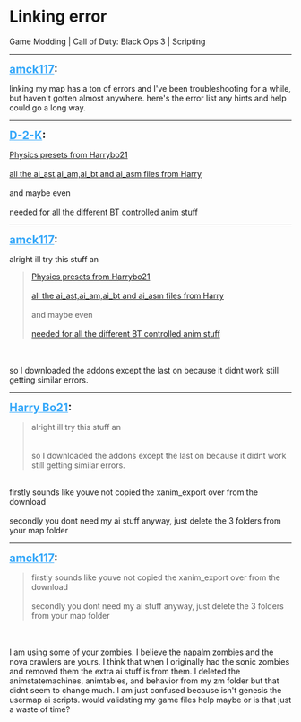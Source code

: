 # Linking error
Game Modding | Call of Duty: Black Ops 3 | Scripting

---
<strong style="font-size: 1.4em;"><span style="text-decoration: underline;text-decoration-color: #34a7f9;"><span style="color:#34a7f9;">amck117</span></span>:</strong>

<p>linking my map has a ton of errors and I&#39;ve been troubleshooting for a while, but haven&#39;t gotten almost anywhere. here&#39;s the error list any hints and help could go a long way.</p>

---
<strong style="font-size: 1.4em;"><span style="text-decoration: underline;text-decoration-color: #34a7f9;"><span style="color:#34a7f9;">D-2-K</span></span>:</strong>

<p><a href="https://mega.nz/#!4IkQhAza!Rh1CWPyCkoxRmBb1aEe4w0APQI_FmxcbZmAw1EH2D60">Physics presets from Harrybo21</a><br /><br /><a href="https://mega.nz/#!sIl3gKzD!bHPX7HA_RIJwL5JN19xwUnppDLlwDOCqLA8lU9ygJw4">all the ai_ast,ai_am,ai_bt and ai_asm files from Harry</a><br /><br />and maybe even <br /><br /><a href="https://mega.nz/#!QV0CwYwb!hoaYab7717KLdQWq0vBVTXWS91zRpn8Z1MNlYrhNXCc">needed for all the different BT controlled anim stuff</a></p>

---
<strong style="font-size: 1.4em;"><span style="text-decoration: underline;text-decoration-color: #34a7f9;"><span style="color:#34a7f9;">amck117</span></span>:</strong>

<p>alright ill try this stuff an<br /><blockquote><a href="https://mega.nz/#!4IkQhAza!Rh1CWPyCkoxRmBb1aEe4w0APQI_FmxcbZmAw1EH2D60">Physics presets from Harrybo21</a><br /><br /><a href="https://mega.nz/#!sIl3gKzD!bHPX7HA_RIJwL5JN19xwUnppDLlwDOCqLA8lU9ygJw4">all the ai_ast,ai_am,ai_bt and ai_asm files from Harry</a><br /><br />and maybe even<br /><br /><a href="https://mega.nz/#!QV0CwYwb!hoaYab7717KLdQWq0vBVTXWS91zRpn8Z1MNlYrhNXCc">needed for all the different BT controlled anim stuff</a><br /></blockquote><br /><br />so I downloaded the addons except the last on because it didnt work still getting similar errors.</p>

---
<strong style="font-size: 1.4em;"><span style="text-decoration: underline;text-decoration-color: #34a7f9;"><span style="color:#34a7f9;">Harry Bo21</span></span>:</strong>

<p><blockquote>alright ill try this stuff an<br /><br /><br />so I downloaded the addons except the last on because it didnt work still getting similar errors.<br /></blockquote><br />firstly sounds like youve not copied the xanim_export over from the download<br /><br />secondly you dont need my ai stuff anyway, just delete the 3 folders from your map folder</p>

---
<strong style="font-size: 1.4em;"><span style="text-decoration: underline;text-decoration-color: #34a7f9;"><span style="color:#34a7f9;">amck117</span></span>:</strong>

<p><blockquote>firstly sounds like youve not copied the xanim_export over from the download<br /><br />secondly you dont need my ai stuff anyway, just delete the 3 folders from your map folder<br /></blockquote><br /><br />I am using some of your zombies. I believe the napalm zombies and the nova crawlers are yours. I think that when I originally had the sonic zombies and removed them the extra ai stuff is from them. I deleted the animstatemachines, animtables, and behavior from my zm folder but that didnt seem to change much. I am just confused because isn&#39;t genesis the usermap ai scripts. would validating my game files help maybe or is that just a waste of time?</p>
